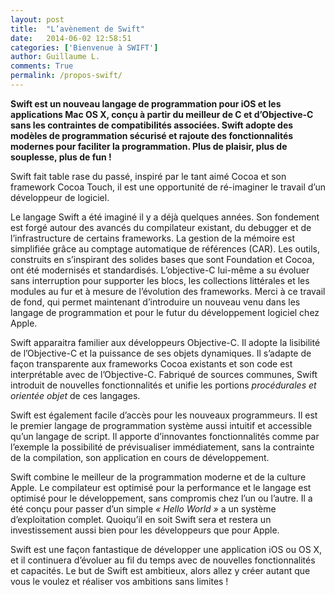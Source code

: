 ```yaml
---
layout: post
title:  "L’avènement de Swift"
date:   2014-06-02 12:58:51
categories: ['Bienvenue à SWIFT']
author: Guillaume L.
comments: True
permalink: /propos-swift/
---
```


**Swift est un nouveau langage de programmation pour iOS et les applications Mac OS X, conçu à partir du meilleur de C et d’Objective-C sans les contraintes de compatibilités associées. Swift adopte des modèles de programmation sécurisé et rajoute des fonctionnalités modernes pour faciliter la programmation. Plus de plaisir, plus de souplesse, plus de fun !**

Swift fait table rase du passé, inspiré par le tant aimé Cocoa et son framework Cocoa Touch, il est une opportunité de ré-imaginer le travail d’un développeur de logiciel.

Le langage Swift a été imaginé il y a déjà quelques années. Son fondement est forgé autour des avancés du compilateur existant, du debugger et de l’infrastructure de certains frameworks. La gestion de la mémoire est simplifiée grâce au comptage automatique de références (CAR). Les outils, construits en s’inspirant des solides bases que sont Foundation et Cocoa, ont été modernisés et standardisés. L’objective-C lui-même a su évoluer sans interruption pour supporter les blocs, les collections littérales et les modules au fur et à mesure de l’évolution des frameworks. Merci à ce travail de fond, qui permet maintenant d’introduire un nouveau venu dans les langage de programmation et pour le futur du développement logiciel chez Apple.

Swift apparaitra familier aux développeurs Objective-C. Il adopte la lisibilité de l’Objective-C et la puissance de ses objets dynamiques. Il s’adapte de façon transparente aux frameworks Cocoa existants et son code est interprétable avec de l’Objective-C. Fabriqué de sources communes, Swift introduit de nouvelles fonctionnalités et unifie les portions *procédurales et orientée objet* de ces langages.

Swift est également facile d’accès pour les nouveaux programmeurs. Il est le premier langage de programmation système aussi intuitif et accessible qu’un langage de script. Il apporte d’innovantes fonctionnalités comme par l’exemple la possibilité de prévisualiser immédiatement, sans la contrainte de la compilation, son application en cours de développement.

Swift combine le meilleur de la programmation moderne et de la culture Apple. Le compilateur est optimisé pour la performance et le langage est optimisé pour le développement, sans compromis chez l’un ou l’autre. Il a été conçu pour passer d’un simple *« Hello World »* a un système d’exploitation complet. Quoiqu’il en soit Swift sera et restera un investissement aussi bien pour les développeurs que pour Apple.

Swift est une façon fantastique de développer une application iOS ou OS X, et il continuera d’évoluer au fil du temps avec de nouvelles fonctionnalités et capacités. Le but de Swift est ambitieux, alors allez y créer autant que vous le voulez et réaliser vos ambitions sans limites !